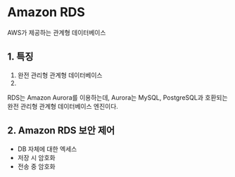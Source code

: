 # Amazon RDS
<p>AWS가 제공하는 관계형 데이터베이스 </p>

## 1. 특징
<p>

1. 완전 관리형 관계형 데이터베이스
2. 
</p>
<p>RDS는 Amazon Aurora를 이용하는데, Aurora는 MySQL, PostgreSQL과 호환되는 완전 관리형 관계형 데이터베이스 엔진이다.</p>

## 2. Amazon RDS 보안 제어
<p>

- DB 자체에 대한 엑세스
- 저장 시 암호화
- 전송 중 암호화
</p>